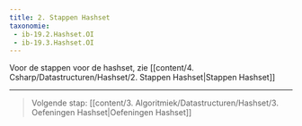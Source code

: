 ```yaml
---
title: 2. Stappen Hashset
taxonomie:
 - ib-19.2.Hashset.OI
 - ib-19.3.Hashset.OI
---
```


Voor de stappen voor de hashset, zie [[content/4. Csharp/Datastructuren/Hashset/2. Stappen Hashset|Stappen Hashset]]

---

> Volgende stap: [[content/3. Algoritmiek/Datastructuren/Hashset/3. Oefeningen Hashset|Oefeningen Hashset]]